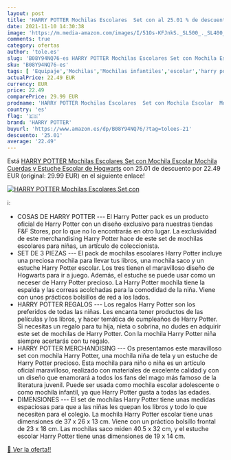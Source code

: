 ```yaml
---
layout: post
title: 'HARRY POTTER Mochilas Escolares  Set con al 25.01 % de descuento'
date: 2021-11-10 14:30:38
image: 'https://m.media-amazon.com/images/I/51Os-KFJnkS._SL500_._SL400_.jpg'
comments: true
category: ofertas
author: 'tole.es'
slug: 'B08Y94NQ76-es HARRY POTTER Mochilas Escolares Set con Mochila Escolar...'
sku: 'B08Y94NQ76-es'
tags: [ 'Equipaje','Mochilas','Mochilas infantiles','escolar','harry potter','mochila', ]
actualPrice: 22.49 EUR
currency: EUR
price: 22.49
comparePrice: 29.99 EUR
prodname: 'HARRY POTTER Mochilas Escolares  Set con Mochila Escolar  Mochila Cuerdas y Estuche Escolar de Hogwarts'
country: 'es'
flag: '🇪🇸'
brand: 'HARRY POTTER'
buyurl: 'https://www.amazon.es/dp/B08Y94NQ76/?tag=tolees-21'
descuento: '25.01'
average: '22.49'
---
```


Está [HARRY POTTER Mochilas Escolares  Set con Mochila Escolar  Mochila Cuerdas y Estuche Escolar de Hogwarts](https://www.amazon.es/dp/B08Y94NQ76/?tag=tolees-21) con 25.01 de descuento por 22.49 EUR (original: 29.99 EUR) en el siguiente enlace!

[![HARRY POTTER Mochilas Escolares  Set con](https://m.media-amazon.com/images/I/51Os-KFJnkS._SL500_._SL400_.jpg)](https://www.amazon.es/dp/B08Y94NQ76/?tag=tolees-21)

ℹ️:

- COSAS DE HARRY POTTER --- El Harry Potter pack es un producto oficial de Harry Potter con un diseño exclusivo para nuestras tiendas F&F Stores, por lo que no lo encontrarás en otro lugar. La exclusividad de este merchandising Harry Potter hace de este set de mochilas escolares para niñas, un artículo de coleccionista.
- SET DE 3 PIEZAS --- El pack de mochilas escolares Harry Potter incluye una preciosa mochila para llevar tus libros, una mochila saco y un estuche Harry Potter escolar. Los tres tienen el maravilloso diseño de Hogwarts para ir a juego. Además, el estuche se puede usar como un neceser de Harry Potter precioso. La Harry Potter mochila tiene la espalda y las correas acolchadas para la comodidad de la niña. Viene con unos prácticos bolsillos de red a los lados.
- HARRY POTTER REGALOS --- Los regalos Harry Potter son los preferidos de todas las niñas. Les encanta tener productos de las películas y los libros, y hacer temática de cumpleaños de Harry Potter. Si necesitas un regalo para tu hija, nieta o sobrina, no dudes en adquirir este set de mochilas de Harry Potter. Con la mochila Harry Potter niña siempre acertarás con tu regalo.
- HARRY POTTER MERCHANDISING --- Os presentamos este maravilloso set con mochila Harry Potter, una mochila niña de tela y un estuche de Harry Potter precioso. Esta mochila para niño o niña es un artículo oficial maravilloso, realizado con materiales de excelente calidad y con un diseño que enamorará a todos los fans del mago más famoso de la literatura juvenil. Puede ser usada como mochila escolar adolescente o como mochila infantil, ya que Harry Potter gusta a todas las edades.
- DIMENSIONES --- El set de mochilas Harry Potter tiene unas medidas espaciosas para que a las niñas les quepan los libros y todo lo que necesiten para el colegio. La mochila Harry Potter escolar tiene unas dimensiones de 37 x 26 x 13 cm. Viene con un práctico bolsillo frontal de 23 x 18 cm. Las mochilas saco miden 40.5 x 32 cm, y el estuche escolar Harry Potter tiene unas dimensiones de 19 x 14 cm.

[🛒 Ver la oferta!!](https://www.amazon.es/dp/B08Y94NQ76/?tag=tolees-21)
